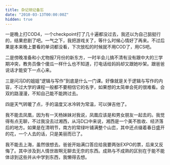 ```yaml
---
title: 杂记琐记备忘
date: "2010-03-13T00:00:00Z"
hidden: true
---
```

一是晚上打COD4，一个checkpoint打了几十遍都没过去，我还以为自己狙挺行的，结果悲剧了吧。一气之下，我把游戏关了，等什么时候心情好了再来。不过后果是本来晚上要看的单词都没看，下次放松的时候就不用COD了，用CS吧。

二是傍晚准备和小尤物报7月份的新东方，一时半会儿搞不清有没有跟中大的三学期冲突，教务员像个傻瓜一样什么也不知道，打电话给妈妈却又跟她吵架。跟爸爸说话才能安下一点心来。

三是问冯D的姐姐“逻辑与写作”到底是什么一门课。好像就是关于逻辑与写作的内容，不过大学的课程一般都不要相信它的名字，如果想的太简单会死的很难看。会双的路漫漫，不知自己能不能跨过去。

四是天气转暖了点，手的温度又冰冷转为常温，可以弹吉他了。

我不能去凤凰，因为有一天杨妹妹对我说，凤凰应该是和男女朋友一起去的。我觉得有点无聊，不过我没去过湘西，从冯D口中来说，湘西是一个美不胜收、经济落后的地方。如果是在清明节，南方的常绿叶铺满整个山峦，其中还点缀着春日盛开的花，一个人去的话，只是美丽而已了。

我不能去上海，虽然很想去。爸爸开始满口答应给我要两张EXPO的票，后来又反悔了。其中涉及到人情世故啊无聊去无奈的东西。成熟与不成熟的区别在于能不能体谅到这些并从中学到东西，我懒得去想。